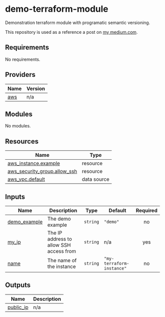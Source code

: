 # demo-terraform-module

Demonstration terraform module with programatic semantic versioning.

This repository is used as a reference a post on [my medium.com](https://tjtharrison.medium.com/).

<!-- BEGIN_TF_DOCS -->
## Requirements

No requirements.

## Providers

| Name | Version |
|------|---------|
| <a name="provider_aws"></a> [aws](#provider\_aws) | n/a |

## Modules

No modules.

## Resources

| Name | Type |
|------|------|
| [aws_instance.example](https://registry.terraform.io/providers/hashicorp/aws/latest/docs/resources/instance) | resource |
| [aws_security_group.allow_ssh](https://registry.terraform.io/providers/hashicorp/aws/latest/docs/resources/security_group) | resource |
| [aws_vpc.default](https://registry.terraform.io/providers/hashicorp/aws/latest/docs/data-sources/vpc) | data source |

## Inputs

| Name | Description | Type | Default | Required |
|------|-------------|------|---------|:--------:|
| <a name="input_demo_example"></a> [demo\_example](#input\_demo\_example) | The demo example | `string` | `"demo"` | no |
| <a name="input_my_ip"></a> [my\_ip](#input\_my\_ip) | The IP address to allow SSH access from | `string` | n/a | yes |
| <a name="input_name"></a> [name](#input\_name) | The name of the instance | `string` | `"my-terraform-instance"` | no |

## Outputs

| Name | Description |
|------|-------------|
| <a name="output_public_ip"></a> [public\_ip](#output\_public\_ip) | n/a |
<!-- END_TF_DOCS -->